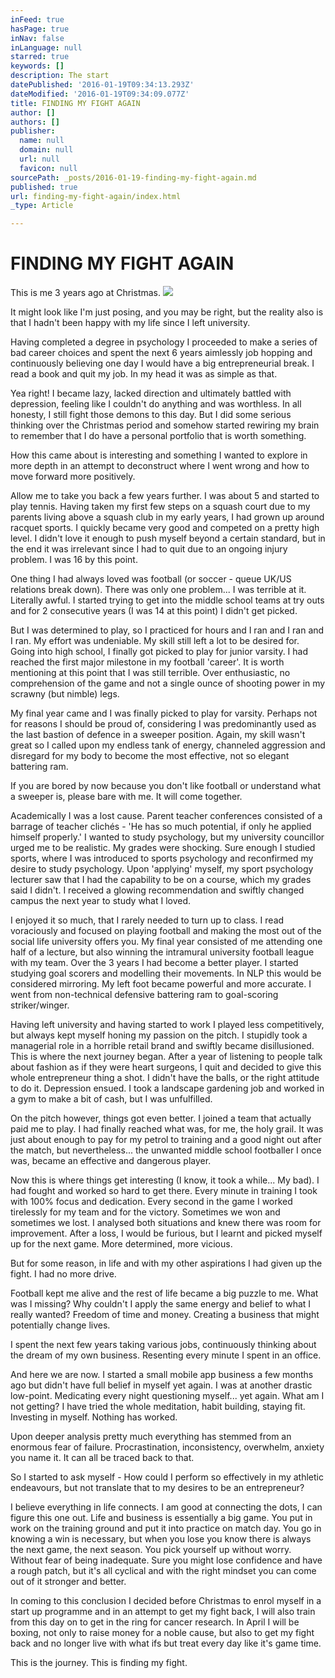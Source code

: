 ```yaml
---
inFeed: true
hasPage: true
inNav: false
inLanguage: null
starred: true
keywords: []
description: The start
datePublished: '2016-01-19T09:34:13.293Z'
dateModified: '2016-01-19T09:34:09.077Z'
title: FINDING MY FIGHT AGAIN
author: []
authors: []
publisher:
  name: null
  domain: null
  url: null
  favicon: null
sourcePath: _posts/2016-01-19-finding-my-fight-again.md
published: true
url: finding-my-fight-again/index.html
_type: Article

---
```

# FINDING MY FIGHT AGAIN

This is me 3 years ago at Christmas. ![](https://the-grid-user-content.s3-us-west-2.amazonaws.com/62482c93-aca4-4a6e-a0e5-d35458eda465.jpg)

It might look like I'm just posing, and you may be right, but the reality also is that I hadn't been happy with my life since I left university. 

Having completed a degree in psychology I proceeded to make a series of bad career choices and spent the next 6 years aimlessly job hopping and continuously believing one day I would have a big entrepreneurial break. I read a book and quit my job. In my head it was as simple as that. 

Yea right! I became lazy,  lacked direction and ultimately battled with depression, feeling like I couldn't do anything and was worthless. In all honesty, I still fight those demons to this day. But I did some serious thinking over the Christmas period and somehow started rewiring my brain to remember that I do have a personal portfolio that is worth something. 

How this came about is interesting and something I wanted to explore in more depth in an attempt to deconstruct where I went wrong and how to move forward more positively. 

Allow me to take you back a few years further. I was about 5 and started to play tennis. Having taken my first few steps on a squash court due to my parents living above a squash club in my early years, I had grown up around racquet sports. I quickly became very good and competed on a pretty high level. I didn't love it enough to push myself beyond a certain standard, but in the end it was irrelevant since I had to quit due to an ongoing injury problem. I was 16 by this point. 

One thing I had always loved was football (or soccer - queue UK/US relations break down). There was only one problem... I was terrible at it. Literally awful. I started trying to get into the middle school teams at try outs and for 2 consecutive years (I was 14 at this point) I didn't get picked. 

But I was determined to play, so I practiced for hours and I ran and I ran and I ran. My effort was undeniable. My skill still left a lot to be desired for. Going into high school, I finally got picked to play for junior varsity. I had reached the first major milestone in my football 'career'. It is worth mentioning at this point that I was still terrible. Over enthusiastic, no comprehension of the game and not a single ounce of shooting power in my scrawny (but nimble) legs. 

My final year came and I was finally picked to play for varsity.  Perhaps not for reasons I should be proud of, considering I was predominantly used as the last bastion of defence in a sweeper position. Again, my skill wasn't great so I called upon my endless tank of energy, channeled aggression and disregard for my body to become the most effective, not so elegant battering ram. 

If you are bored by now because you don't like football or understand what a sweeper is, please bare with me. It will come together.

Academically I was a lost cause. Parent teacher conferences consisted of a barrage of teacher clichés - 'He has so much potential, if only he applied himself properly.' I wanted to study psychology, but my university councillor urged me to be realistic. My grades were shocking. Sure enough I studied sports, where I was introduced to sports psychology and reconfirmed my desire to study psychology. Upon 'applying' myself, my sport psychology lecturer saw that I had the capability to be on a course, which my grades said I didn't. I received a glowing recommendation and swiftly changed campus the next year to study what I loved. 

I enjoyed it so much, that I rarely needed to turn up to class. I read voraciously and focused on playing football and making the most out of the social life university offers you. My final year consisted of me attending one half of a lecture, but also winning the intramural university football league with my team. Over the 3 years I had become a better player. I started studying goal scorers and modelling their movements. In NLP this would be considered mirroring. My left foot became powerful and more accurate. I went from non-technical defensive battering ram to goal-scoring striker/winger. 

Having left university and having started to work I played less competitively, but always kept myself honing my passion on the pitch. I stupidly took a managerial role in a horrible retail brand and swiftly became disillusioned. This is where the next journey began. After a year of listening to people talk about fashion as if they were heart surgeons, I quit and decided to give this whole entrepreneur thing a shot. I didn't have the balls, or the right attitude to do it. Depression ensued. I took a landscape gardening job and worked in a gym to make a bit of cash, but I was unfulfilled. 

On the pitch however, things got even better. I joined a team that actually paid me to play. I had finally reached what was, for me, the holy grail. It was just about enough to pay for my petrol to training and a good night out after the match, but nevertheless... the unwanted middle school footballer I once was, became an effective and dangerous player.

Now this is where things get interesting (I know, it took a while... My bad).  I had fought and worked so hard to get there. Every minute in training I took with 100% focus and dedication. Every second in the game I worked tirelessly for my team and for the victory. Sometimes we won and sometimes we lost. I analysed both situations and knew there was room for improvement. After a loss, I would be furious, but I learnt and picked myself up for the next game. More determined, more vicious. 

But for some reason, in life and with my other aspirations I had given up the fight. I had no more drive. 

Football kept me alive and the rest of life became a big puzzle to me. What was I missing? Why couldn't I apply the same energy and belief to what I really wanted? Freedom of time and money. Creating a business that might potentially change lives.

I spent the next few years taking various jobs, continuously thinking about the dream of my own business. Resenting every minute I spent in an office. 

And here we are now. I started a small mobile app business a few months ago but didn't have full belief in myself yet again. I was at another drastic low-point. Medicating every night questioning myself... yet again. What am I not getting? I have tried the whole meditation, habit building, staying fit. Investing in myself. Nothing has worked. 

Upon deeper analysis pretty much everything has stemmed from an enormous fear of failure. Procrastination, inconsistency, overwhelm, anxiety you name it. It can all be traced back to that. 

So I started to ask myself - How could I perform so effectively in my athletic endeavours, but not translate that to my desires to be an entrepreneur?

I believe everything in life connects. I am good at connecting the dots, I can figure this one out. Life and business is essentially a big game. You put in work on the training ground and put it into practice on match day. You go in knowing a win is necessary, but when you lose you know there is always the next game, the next season. You pick yourself up without worry. Without fear of being inadequate. Sure you might lose confidence and have a rough patch, but it's all cyclical and with the right mindset you can come out of it stronger and better. 

In coming to this conclusion I decided before Christmas to enrol myself in a start up programme and in an attempt to get my fight back, I will also train from this day on to get in the ring for cancer research. In April I will be boxing, not only to raise money for a noble cause, but also to get my fight back and no longer live with what ifs but treat every day like it's game time. 

This is the journey. This is finding my fight.